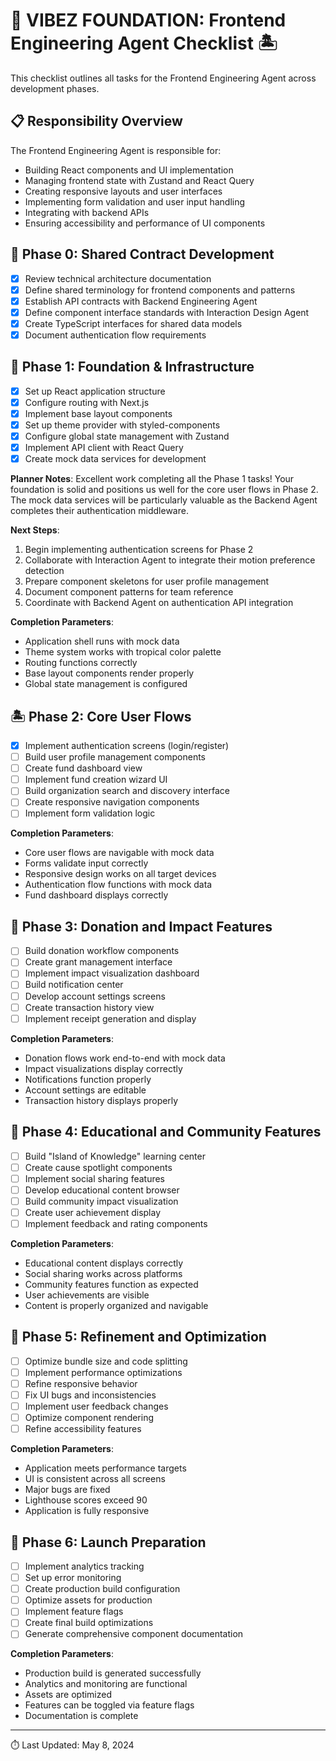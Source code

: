 # 🌴 VIBEZ FOUNDATION: Frontend Engineering Agent Checklist 🏝️

This checklist outlines all tasks for the Frontend Engineering Agent across development phases.

## 📋 Responsibility Overview

The Frontend Engineering Agent is responsible for:
- Building React components and UI implementation
- Managing frontend state with Zustand and React Query
- Creating responsive layouts and user interfaces
- Implementing form validation and user input handling
- Integrating with backend APIs
- Ensuring accessibility and performance of UI components

## 🔄 Phase 0: Shared Contract Development

- [x] Review technical architecture documentation
- [x] Define shared terminology for frontend components and patterns
- [x] Establish API contracts with Backend Engineering Agent
- [x] Define component interface standards with Interaction Design Agent
- [x] Create TypeScript interfaces for shared data models
- [x] Document authentication flow requirements

## 🌊 Phase 1: Foundation & Infrastructure

- [x] Set up React application structure
- [x] Configure routing with Next.js
- [x] Implement base layout components
- [x] Set up theme provider with styled-components
- [x] Configure global state management with Zustand
- [x] Implement API client with React Query
- [x] Create mock data services for development

**Planner Notes**:
Excellent work completing all the Phase 1 tasks! Your foundation is solid and positions us well for the core user flows in Phase 2. The mock data services will be particularly valuable as the Backend Agent completes their authentication middleware. 

**Next Steps**:
1. Begin implementing authentication screens for Phase 2
2. Collaborate with Interaction Agent to integrate their motion preference detection
3. Prepare component skeletons for user profile management
4. Document component patterns for team reference
5. Coordinate with Backend Agent on authentication API integration

**Completion Parameters**: 
- Application shell runs with mock data
- Theme system works with tropical color palette
- Routing functions correctly
- Base layout components render properly
- Global state management is configured

## 🏝️ Phase 2: Core User Flows

- [x] Implement authentication screens (login/register)
- [ ] Build user profile management components
- [ ] Create fund dashboard view
- [ ] Implement fund creation wizard UI
- [ ] Build organization search and discovery interface
- [ ] Create responsive navigation components
- [ ] Implement form validation logic

**Completion Parameters**: 
- Core user flows are navigable with mock data
- Forms validate input correctly
- Responsive design works on all target devices
- Authentication flow functions with mock data
- Fund dashboard displays correctly

## 🌺 Phase 3: Donation and Impact Features

- [ ] Build donation workflow components
- [ ] Create grant management interface
- [ ] Implement impact visualization dashboard
- [ ] Build notification center
- [ ] Develop account settings screens
- [ ] Create transaction history view
- [ ] Implement receipt generation and display

**Completion Parameters**: 
- Donation flows work end-to-end with mock data
- Impact visualizations display correctly
- Notifications function properly
- Account settings are editable
- Transaction history displays properly

## 🥥 Phase 4: Educational and Community Features

- [ ] Build "Island of Knowledge" learning center
- [ ] Create cause spotlight components
- [ ] Implement social sharing features
- [ ] Develop educational content browser
- [ ] Build community impact visualization
- [ ] Create user achievement display
- [ ] Implement feedback and rating components

**Completion Parameters**: 
- Educational content displays correctly
- Social sharing works across platforms
- Community features function as expected
- User achievements are visible
- Content is properly organized and navigable

## 🌊 Phase 5: Refinement and Optimization

- [ ] Optimize bundle size and code splitting
- [ ] Implement performance optimizations
- [ ] Refine responsive behavior
- [ ] Fix UI bugs and inconsistencies
- [ ] Implement user feedback changes
- [ ] Optimize component rendering
- [ ] Refine accessibility features

**Completion Parameters**: 
- Application meets performance targets
- UI is consistent across all screens
- Major bugs are fixed
- Lighthouse scores exceed 90
- Application is fully responsive

## 🎯 Phase 6: Launch Preparation

- [ ] Implement analytics tracking
- [ ] Set up error monitoring
- [ ] Create production build configuration
- [ ] Optimize assets for production
- [ ] Implement feature flags
- [ ] Create final build optimizations
- [ ] Generate comprehensive component documentation

**Completion Parameters**: 
- Production build is generated successfully
- Analytics and monitoring are functional
- Assets are optimized
- Features can be toggled via feature flags
- Documentation is complete

---

⏱️ Last Updated: May 8, 2024 